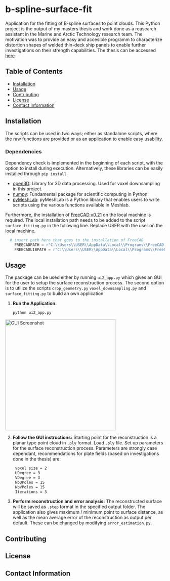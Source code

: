 # b-spline-surface-fit
Application for the fitting of B-spline surfaces to point clouds.
This Python project is the output of my masters thesis and work done as a reasearch assistant in the Marine and Arctic Technology research team. The motivation was to provide an easy and accesible programm to characterize distortion shapes of welded thin-deck ship panels to enable further investigations on their strength capabilities. The thesis can be accessed [here](https://libguides.aalto.fi/c.php?g=653791&p=5137711). 

## Table of Contents

- [Installation](#installation)
- [Usage](#usage)
- [Contributing](#contributing)
- [License](#license)
- [Contact Information](#contact-information)

## Installation
The scripts can be used in two ways; either as standalone scripts, where the raw functions are provided or as an application to enable easy usability.
### Dependencies
Dependency check is implemented in the beginning of each script, with the option to install during execution. Alternatively, these libraries can be easily installed through `pip install`.
* [open3D](https://www.open3d.org/): Library for 3D data processing. Used for voxel downsampling in this project.
* [numpy](https://numpy.org/): Fundamental package for scientific computing in Python.
* [pyMeshLab](https://github.com/cnr-isti-vclab/meshlab): pyMeshLab is a Python library that enables users to write scripts using the various functions available in Meshlab.

Furthermore, the installation of [FreeCAD v0.21](https://www.freecad.org/) on the local machine is required. The local installation path needs to be added to the script `surface_fitting.py` in the following line. Replace USER with the user on the local machine.
```python
  # insert path here that goes to the installation of FreeCAD
    FREECADPATH = r"C:\\Users\\USER\\AppData\\Local\\Programs\\FreeCAD 0.21\\bin"
    FREECADLIBPATH = r"C:\\Users\\USER\\AppData\\Local\\Programs\\FreeCAD 0.21\\lib"
```


## Usage
The package can be used either by running `ui2_app.py` which gives an GUI for the user to setup the surface reconstruction process. The second option is to utilize the scripts `crop_geometry.py` `voxel_downsampling.py` and `surface_fitting.py` to build an own application
1. **Run the Application:**
   ```sh
   python ui2_app.py

 <img src="/pictures/GUI.jpg?raw=true" alt="GUI Screenshot" title="Optional Title" width="350"/>
   
2. **Follow the GUI instructions:**
   Starting point for the reconstruction is a planar type point cloud in `.ply` format.
   Load `.ply` file.
   Set up parameters for the surface reconstruction process. Parameters are strongly case dependant, recommendations for plate fields (based on investigations done in the thesis) are:
   ```sh
    voxel size = 2
    UDegree = 3
    VDegree = 3
    NbUPoles = 15
    NbVPoles = 15
    Iterations = 3 

3. **Perform reconstruction and error analysis:**
   The reconstructed surface will be saved as `.step` format in the specified output folder. The application also gives maximum / minimum point to surface distance, as well as the mean average error of the reconstruction as output per default. These can be changed by modifying `error_estimation.py`.


## Contributing

## License

## Contact Information
